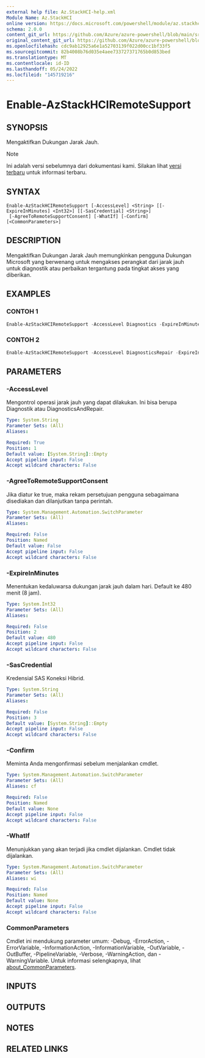 ```yaml
---
external help file: Az.StackHCI-help.xml
Module Name: Az.StackHCI
online version: https://docs.microsoft.com/powershell/module/az.stackhci/enable-azstackhciremotesupport
schema: 2.0.0
content_git_url: https://github.com/Azure/azure-powershell/blob/main/src/StackHCI/help/Enable-AzStackHCIRemoteSupport.md
original_content_git_url: https://github.com/Azure/azure-powershell/blob/main/src/StackHCI/help/Enable-AzStackHCIRemoteSupport.md
ms.openlocfilehash: cdc9ab12925a6e1a52703139f022d00cc1bf33f5
ms.sourcegitcommit: 82b4008b76d035e4aee733727371765b0d853bed
ms.translationtype: MT
ms.contentlocale: id-ID
ms.lasthandoff: 05/24/2022
ms.locfileid: "145719216"
---
```

# Enable-AzStackHCIRemoteSupport

## SYNOPSIS
Mengaktifkan Dukungan Jarak Jauh.

> [!NOTE]
>Ini adalah versi sebelumnya dari dokumentasi kami. Silakan lihat [versi terbaru](/powershell/module/az.stackhci/enable-azstackhciremotesupport) untuk informasi terbaru.

## SYNTAX

```
Enable-AzStackHCIRemoteSupport [-AccessLevel] <String> [[-ExpireInMinutes] <Int32>] [[-SasCredential] <String>]
 [-AgreeToRemoteSupportConsent] [-WhatIf] [-Confirm] [<CommonParameters>]
```

## DESCRIPTION
Mengaktifkan Dukungan Jarak Jauh memungkinkan pengguna Dukungan Microsoft yang berwenang untuk mengakses perangkat dari jarak jauh untuk diagnostik atau perbaikan tergantung pada tingkat akses yang diberikan.

## EXAMPLES

### CONTOH 1
```powershell
Enable-AzStackHCIRemoteSupport -AccessLevel Diagnostics -ExpireInMinutes 1440 -SasCredential "Sample SAS"
```

### CONTOH 2
```powershell
Enable-AzStackHCIRemoteSupport -AccessLevel DiagnosticsRepair -ExpireInMinutes 1440 -SasCredential "Sample SAS" -AgreeToRemoteSupportConsent
```

## PARAMETERS

### -AccessLevel
Mengontrol operasi jarak jauh yang dapat dilakukan. Ini bisa berupa Diagnostik atau DiagnosticsAndRepair.

```yaml
Type: System.String
Parameter Sets: (All)
Aliases:

Required: True
Position: 1
Default value: [System.String]::Empty
Accept pipeline input: False
Accept wildcard characters: False
```

### -AgreeToRemoteSupportConsent
Jika diatur ke true, maka rekam persetujuan pengguna sebagaimana disediakan dan dilanjutkan tanpa perintah.

```yaml
Type: System.Management.Automation.SwitchParameter
Parameter Sets: (All)
Aliases:

Required: False
Position: Named
Default value: False
Accept pipeline input: False
Accept wildcard characters: False
```

### -ExpireInMinutes
Menentukan kedaluwarsa dukungan jarak jauh dalam hari. Default ke 480 menit (8 jam).

```yaml
Type: System.Int32
Parameter Sets: (All)
Aliases:

Required: False
Position: 2
Default value: 480
Accept pipeline input: False
Accept wildcard characters: False
```

### -SasCredential
Kredensial SAS Koneksi Hibrid.

```yaml
Type: System.String
Parameter Sets: (All)
Aliases:

Required: False
Position: 3
Default value: [System.String]::Empty
Accept pipeline input: False
Accept wildcard characters: False
```

### -Confirm
Meminta Anda mengonfirmasi sebelum menjalankan cmdlet.

```yaml
Type: System.Management.Automation.SwitchParameter
Parameter Sets: (All)
Aliases: cf

Required: False
Position: Named
Default value: None
Accept pipeline input: False
Accept wildcard characters: False
```

### -WhatIf
Menunjukkan yang akan terjadi jika cmdlet dijalankan. Cmdlet tidak dijalankan.

```yaml
Type: System.Management.Automation.SwitchParameter
Parameter Sets: (All)
Aliases: wi

Required: False
Position: Named
Default value: None
Accept pipeline input: False
Accept wildcard characters: False
```

### CommonParameters
Cmdlet ini mendukung parameter umum: -Debug, -ErrorAction, -ErrorVariable, -InformationAction, -InformationVariable, -OutVariable, -OutBuffer, -PipelineVariable, -Verbose, -WarningAction, dan -WarningVariable. Untuk informasi selengkapnya, lihat [about_CommonParameters](http://go.microsoft.com/fwlink/?LinkID=113216).

## INPUTS

## OUTPUTS

## NOTES

## RELATED LINKS
